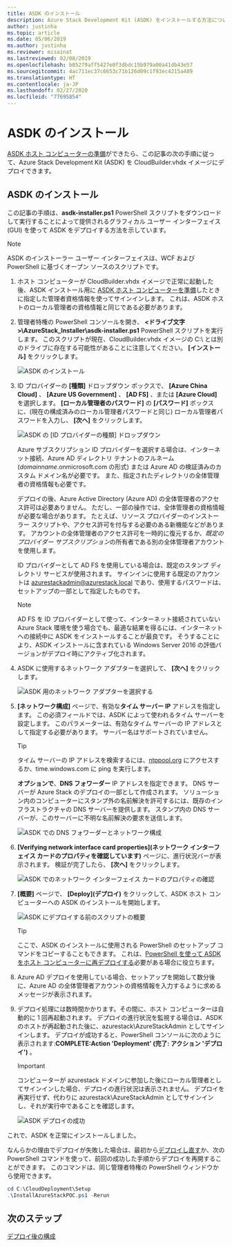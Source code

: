 ```yaml
---
title: ASDK のインストール
description: Azure Stack Development Kit (ASDK) をインストールする方法について説明します。
author: justinha
ms.topic: article
ms.date: 05/06/2019
ms.author: justinha
ms.reviewer: misainat
ms.lastreviewed: 02/08/2019
ms.openlocfilehash: b85279aff5427e0f3dbdc15b979a00a41db43e57
ms.sourcegitcommit: 4ac711ec37c6653c71b126d09c1f93ec4215a489
ms.translationtype: HT
ms.contentlocale: ja-JP
ms.lasthandoff: 02/27/2020
ms.locfileid: "77695854"
---
```

# <a name="install-the-asdk"></a>ASDK のインストール
[ASDK ホスト コンピューターの準備](asdk-prepare-host.md)ができたら、この記事の次の手順に従って、Azure Stack Development Kit (ASDK) を CloudBuilder.vhdx イメージにデプロイできます。

## <a name="install-the-asdk"></a>ASDK のインストール
この記事の手順は、**asdk-installer.ps1** PowerShell スクリプトをダウンロードして実行することによって提供されるグラフィカル ユーザー インターフェイス (GUI) を使って ASDK をデプロイする方法を示しています。

> [!NOTE]
> ASDK のインストーラー ユーザー インターフェイスは、WCF および PowerShell に基づくオープン ソースのスクリプトです。


1. ホスト コンピューターが CloudBuilder.vhdx イメージで正常に起動した後、ASDK インストール用に [ASDK ホスト コンピューターを準備](asdk-prepare-host.md)したときに指定した管理者資格情報を使ってサインインします。 これは、ASDK ホストのローカル管理者の資格情報と同じである必要があります。
2. 管理者特権の PowerShell コンソールを開き、 **&lt;ドライブ文字>\AzureStack_Installer\asdk-installer.ps1** PowerShell スクリプトを実行します。 このスクリプトが現在、CloudBuilder.vhdx イメージの C:\ とは別のドライブに存在する可能性があることに注意してください。 **[インストール]** をクリックします。

    ![ASDK のインストール](media/asdk-install/1.PNG) 

3. ID プロバイダーの **[種類]** ドロップダウン ボックスで、 **[Azure China Cloud]** 、 **[Azure US Government]** 、 **[AD FS]** 、または **[Azure Cloud]** を選択します。 **[ローカル管理者のパスワード]** の **[パスワード]** ボックスに、(現在の構成済みのローカル管理者パスワードと同じ) ローカル管理者パスワードを入力し、 **[次へ]** をクリックします。

    ![ASDK の [ID プロバイダーの種類] ドロップダウン](media/asdk-install/2.PNG) 
  
    Azure サブスクリプション ID プロバイダーを選択する場合は、インターネット接続、Azure AD ディレクトリ テナントのフルネーム (*domainname*.onmicrosoft.com の形式) または Azure AD の検証済みのカスタム ドメイン名が必要です。 また、指定されたディレクトリの全体管理者の資格情報も必要です。

    デプロイの後、Azure Active Directory (Azure AD) の全体管理者のアクセス許可は必要ありません。 ただし、一部の操作では、全体管理者の資格情報が必要な場合があります。 たとえば、リソース プロバイダーのインストーラー スクリプトや、アクセス許可を付与する必要のある新機能などがあります。 アカウントの全体管理者のアクセス許可を一時的に復元するか、*既定のプロバイダー サブスクリプション*の所有者である別の全体管理者アカウントを使用します。

    ID プロバイダーとして AD FS を使用している場合は、既定のスタンプ ディレクトリ サービスが使用されます。 サインインに使用する既定のアカウントは azurestackadmin@azurestack.local であり、使用するパスワードは、セットアップの一部として指定したものです。

   > [!NOTE]
   > AD FS を ID プロバイダーとして使って、インターネット接続されていない Azure Stack 環境を使う場合でも、最適な結果を得るには、インターネットへの接続中に ASDK をインストールすることが最良です。 そうすることにより、ASDK インストールに含まれている Windows Server 2016 の評価バージョンがデプロイ時にアクティブ化されます。

4. ASDK に使用するネットワーク アダプターを選択して、 **[次へ]** をクリックします。

    ![ASDK 用のネットワーク アダプターを選択する](media/asdk-install/3.PNG)

5. **[ネットワーク構成]** ページで、有効な**タイム サーバー IP** アドレスを指定します。 この必須フィールドでは、ASDK によって使われるタイム サーバーを設定します。 このパラメーターは、有効なタイム サーバーの IP アドレスとして指定する必要があります。 サーバー名はサポートされていません。

      > [!TIP]
      > タイム サーバーの IP アドレスを検索するには、[ntppool.org](https://www.ntppool.org/) にアクセスするか、time.windows.com に ping を実行します。 

    **オプションで**、**DNS フォワーダー** IP アドレスを指定できます。 DNS サーバーが Azure Stack のデプロイの一部として作成されます。 ソリューション内のコンピューターにスタンプ外の名前解決を許可するには、既存のインフラストラクチャの DNS サーバーを提供します。 スタンプ内の DNS サーバーが、このサーバーに不明な名前解決の要求を送信します。

    ![ASDK での DNS フォワーダーとネットワーク構成](media/asdk-install/4.PNG)

6. **[Verifying network interface card properties]\(ネットワーク インターフェイス カードのプロパティを確認しています\)** ページに、進行状況バーが表示されます。 検証が完了したら、 **[次へ]** をクリックします。

    ![ASDK でのネットワーク インターフェイス カードのプロパティの確認](media/asdk-install/5.PNG)

7. **[概要]** ページで、 **[Deploy]\(デプロイ\)** をクリックして、ASDK ホスト コンピューターへの ASDK のインストールを開始します。

    ![ASDK にデプロイする前のスクリプトの概要](media/asdk-install/6.PNG)

    > [!TIP]
    > ここで、ASDK のインストールに使用される PowerShell のセットアップ コマンドをコピーすることもできます。 これは、[PowerShell を使って ASDK をホスト コンピューターに再デプロイする](asdk-deploy-powershell.md)必要がある場合に役立ちます。

8. Azure AD デプロイを使用している場合、セットアップを開始して数分後に、Azure AD の全体管理者アカウントの資格情報を入力するように求めるメッセージが表示されます。

9. デプロイ処理には数時間かかります。その間に、ホスト コンピューターは自動的に 1 回再起動されます。 デプロイの進行状況を監視する場合は、ASDK のホストが再起動された後に、azurestack\AzureStackAdmin としてサインインします。 デプロイが成功すると、PowerShell コンソールに次のように表示されます:**COMPLETE:Action 'Deployment' (完了: アクション 'デプロイ')** 。 
    > [!IMPORTANT]
    > コンピューターが azurestack ドメインに参加した後にローカル管理者としてサインインした場合、デプロイの進行状況は表示されません。 デプロイを再実行せず、代わりに azurestack\AzureStackAdmin としてサインインし、それが実行中であることを確認します。

    ![ASDK デプロイの成功](media/asdk-install/7.PNG)

これで、ASDK を正常にインストールしました。

なんらかの理由でデプロイが失敗した場合は、最初から[デプロイし直す](asdk-redeploy.md)か、次の PowerShell コマンドを使って、前回の成功した手順からデプロイを再開することができます。 このコマンドは、同じ管理者特権の PowerShell ウィンドウから使用できます。

  ```powershell
  cd C:\CloudDeployment\Setup
  .\InstallAzureStackPOC.ps1 -Rerun
  ```

## <a name="next-steps"></a>次のステップ
[デプロイ後の構成](asdk-post-deploy.md)
